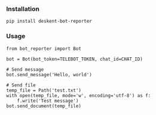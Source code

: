 ### Installation

    pip install deskent-bot-reporter

### Usage

    from bot_reporter import Bot

    bot = Bot(bot_token=TELEBOT_TOKEN, chat_id=CHAT_ID)

    # Send message
    bot.send_message('Hello, world')

    # Send file
    temp_file = Path('test.txt')
    with open(temp_file, mode='w', encoding='utf-8') as f:
        f.write('Test message')
    bot.send_document(temp_file)
